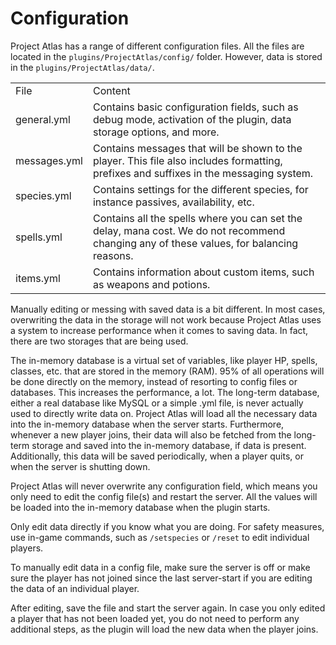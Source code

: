 # Configuration

<chapter title="Overview"/>

Project Atlas has a range of different configuration files.
All the files are located in the <code>plugins/ProjectAtlas/config/</code> folder.
However, data is stored in the <code>plugins/ProjectAtlas/data/</code>.

<table>
    <tr>
        <td>File</td>
        <td>Content</td>
    </tr>
    <tr>
        <td>general.yml</td>
        <td>Contains basic configuration fields, such as debug mode, activation of the plugin, data storage options, and more.</td>
    </tr>
    <tr>
        <td>messages.yml</td>
        <td>Contains messages that will be shown to the player. This file also includes formatting, prefixes and suffixes in the messaging system.</td>
    </tr>
    <tr>
        <td>species.yml</td>
        <td>Contains settings for the different species, for instance passives, availability, etc.</td>
    </tr>
    <tr>
        <td>spells.yml</td>
        <td>Contains all the spells where you can set the delay, mana cost. We do not recommend changing any of these values, for balancing reasons.</td>
    </tr>
    <tr>
        <td>items.yml</td>
        <td>Contains information about custom items, such as weapons and potions.</td>
    </tr>
</table>

<chapter title="Saving Data"/>

Manually editing or messing with saved data is a bit different. In most cases, overwriting the data in the storage will not work because Project Atlas uses
a system to increase performance when it comes to saving data. In fact, there are two storages that are being used.

<tabs>
<tab title="In-Memory (Short-Term)">
    The in-memory database is a virtual set of variables, like player HP, spells, classes, etc. that are stored in the memory (RAM). 95% of all operations
    will be done directly on the memory, instead of resorting to config files or databases. This increases the performance, a lot.
</tab>
<tab title="Database (Long-Term)">
    The long-term database, either a real database like MySQL or a simple .yml file, is never actually used to directly write data on. Project Atlas will load
    all the necessary data into the in-memory database when the server starts. Furthermore, whenever a new player joins, their data will also be fetched
    from the long-term storage and saved into the in-memory database, if data is present.<br/>Additionally, this data will be saved periodically, when
    a player quits, or when the server is shutting down.
</tab>
</tabs>

<chapter title="Editing the Config"/>

Project Atlas will never overwrite any configuration field, which means you only need to edit the config file(s) and restart the server. All the values will
be loaded into the in-memory database when the plugin starts.

<chapter title="Editing Data"/>

<warning title="Safety Measures">
    Only edit data directly if you know what you are doing.
    For safety measures, use in-game commands,
    such as <code>/setspecies</code> or <code>/reset</code> to edit individual players.
</warning>

To manually edit data in a config file,
make sure the server is off or make sure the player has not joined since the last server-start if you are editing
the data of an individual player.

After editing, save the file and start the server again.
In case you only edited a player that has not been loaded yet, you do not need to perform any additional
steps, as the plugin will load the new data when the player joins.